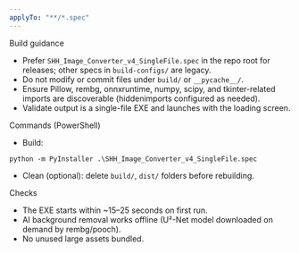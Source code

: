```yaml
---
applyTo: "**/*.spec"
---
```


Build guidance
- Prefer `SHH_Image_Converter_v4_SingleFile.spec` in the repo root for releases; other specs in `build-configs/` are legacy.
- Do not modify or commit files under `build/` or `__pycache__/`.
- Ensure Pillow, rembg, onnxruntime, numpy, scipy, and tkinter-related imports are discoverable (hiddenimports configured as needed).
- Validate output is a single-file EXE and launches with the loading screen.

Commands (PowerShell)
- Build:
```
python -m PyInstaller .\SHH_Image_Converter_v4_SingleFile.spec
```
- Clean (optional): delete `build/`, `dist/` folders before rebuilding.

Checks
- The EXE starts within ~15–25 seconds on first run.
- AI background removal works offline (U²-Net model downloaded on demand by rembg/pooch).
- No unused large assets bundled.

